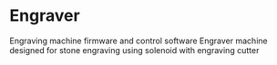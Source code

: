# Engraver
Engraving machine firmware and control software
Engraver machine designed for stone engraving using solenoid with engraving cutter
